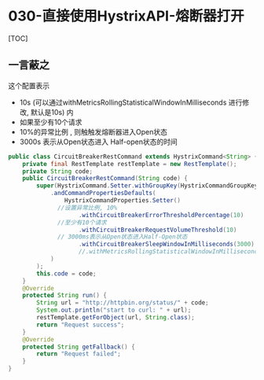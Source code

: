# 030-直接使用HystrixAPI-熔断器打开

[TOC]

## 一言蔽之



这个配置表示

- 10s (可以通过withMetricsRollingStatisticalWindowInMilliseconds 进行修改, 默认是10s) 内 
- 如果至少有10个请求
- 10%的异常比例 , 则触触发熔断器进入Open状态
- 3000s 表示从Open状态进入 Half-open状态的时间

```java
public class CircuitBreakerRestCommand extends HystrixCommand<String> {
    private final RestTemplate restTemplate = new RestTemplate();
    private String code;
    public CircuitBreakerRestCommand(String code) {
        super(HystrixCommand.Setter.withGroupKey(HystrixCommandGroupKey.Factory.asKey("CBRestExample"))
            .andCommandPropertiesDefaults(
                HystrixCommandProperties.Setter()
              //设置异常比例, 10%
                    .withCircuitBreakerErrorThresholdPercentage(10)
              //至少有10个请求
                    .withCircuitBreakerRequestVolumeThreshold(10)
              // 3000ms表示从Open状态进入Half-Open状态
                    .withCircuitBreakerSleepWindowInMilliseconds(3000)
                    //.withMetricsRollingStatisticalWindowInMilliseconds(1000)
            )
        );
        this.code = code;
    }
    @Override
    protected String run() {
        String url = "http://httpbin.org/status/" + code;
        System.out.println("start to curl: " + url);
        restTemplate.getForObject(url, String.class);
        return "Request success";
    }
    @Override
    protected String getFallback() {
        return "Request failed";
    }
}
```